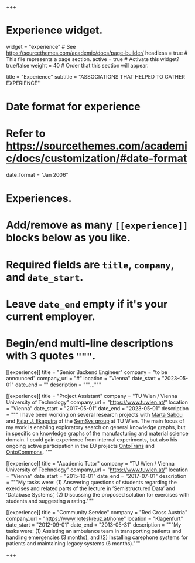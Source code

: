 +++
# Experience widget.
widget = "experience"  # See https://sourcethemes.com/academic/docs/page-builder/
headless = true  # This file represents a page section.
active = true  # Activate this widget? true/false
weight = 40  # Order that this section will appear.

title = "Experience"
subtitle = "ASSOCIATIONS THAT HELPED TO GATHER EXPERIENCE"

# Date format for experience
#   Refer to https://sourcethemes.com/academic/docs/customization/#date-format
date_format = "Jan 2006"

# Experiences.
#   Add/remove as many `[[experience]]` blocks below as you like.
#   Required fields are `title`, `company`, and `date_start`.
#   Leave `date_end` empty if it's your current employer.
#   Begin/end multi-line descriptions with 3 quotes `"""`.
[[experience]]
  title = "Senior Backend Engineer"
  company = "to be announced"
  company_url = "#"
  location = "Vienna"
  date_start = "2023-05-01"
  date_end = ""
  description = """..."""

[[experience]]
  title = "Project Assistant"
  company = "TU Wien / Vienna University of Technology"
  company_url = "https://www.tuwien.at/"
  location = "Vienna"
  date_start = "2017-05-01"
  date_end = "2023-05-01"
  description = """
I have been working on several research projects with [Marta Sabou](https://martasabou.wordpress.com/) and [Fajar J. Ekaputra](http://juang.id/) of the [SemSys group](http://semsys.ifs.tuwien.ac.at/) at TU Wien. The main focus of my work is enabling exploratory search on general knowledge graphs, but in specific on knowledge graphs of the manufacturing and material science domain. I could gain experience from internal experiments, but also his ongoing active participation in the EU projects [OntoTrans](https://ontotrans.eu/) and [OntoCommons](https://ontocommons.eu/).
  """

[[experience]]
  title = "Academic Tutor"
  company = "TU Wien / Vienna University of Technology"
  company_url = "https://www.tuwien.at/"
  location = "Vienna"
  date_start = "2015-10-01"
  date_end = "2017-07-01"
  description = """My tasks were: (1) Answering questions of students regarding the exercises and related parts of the lecture in
’Semistructured Data’ and ’Database Systems’, (2) Discussing the proposed solution for exercises with students and suggesting a rating."""

[[experience]]
  title = "Community Service"
  company = "Red Cross Austria"
  company_url = "https://www.roteskreuz.at/home"
  location = "Klagenfurt"
  date_start = "2012-09-01"
  date_end = "2013-05-31"
  description = """My tasks were: (1) Assisting an ambulance team in transporting patients and handling emergencies (3 months),
  and (2) Installing carephone systems for patients and maintaining legacy systems (6 months)."""

+++
